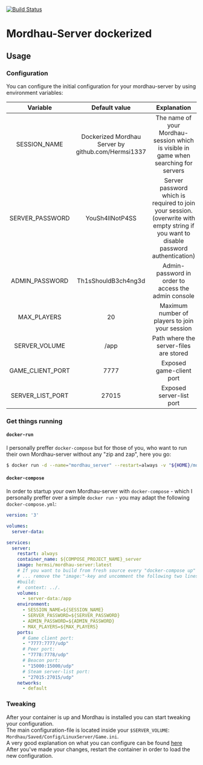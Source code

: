 [![Build Status](https://travis-ci.com/Hermsi1337/docker-mordhau-server.svg?branch=master)](https://travis-ci.com/Hermsi1337/docker-mordhau-server)

# Mordhau-Server dockerized

## Usage
### Configuration
You can configure the initial configuration for your mordhau-server by using environment variables:   


| Variable | Default value | Explanation |
|:-----------------:|:----------------------------------------------:|:------------------------------------------------------------------------------------------------------------------------------------:|
| SESSION_NAME | Dockerized Mordhau Server by github.com/Hermsi1337 | The name of your Mordhau-session which is visible in game when searching for servers |
| SERVER_PASSWORD | YouSh4llNotP4SS | Server password which is required to join your session. (overwrite with empty string if you want to disable password authentication) |
| ADMIN_PASSWORD | Th1sShouldB3ch4ng3d | Admin-password in order to access the admin console |
| MAX_PLAYERS | 20 | Maximum number of players to join your session |
| SERVER_VOLUME | /app | Path where the server-files are stored |
| GAME_CLIENT_PORT | 7777 | Exposed game-client port |
| SERVER_LIST_PORT | 27015 | Exposed server-list port |

### Get things running
#### `docker-run`
I personally preffer `docker-compose` but for those of you, who want to run their own Mordhau-server without any "zip and zap", here you go:
```bash
$ docker run -d --name="mordhau_server" --restart=always -v "${HOME}/mordhau-server:/app" -p 7777:7777 -p 27015:27015 -e SESSION_NAME="Awesome Mordhau is awesome" -e ADMIN_PASSWORD="FooB4r"
```

#### `docker-compose`
In order to startup your own Mordhau-server with `docker-compose` - which I personally preffer over a simple `docker run` - you may adapt the following `docker-compose.yml`:
```yaml
version: '3'

volumes:
  server-data:

services:
  server:
    restart: always
    container_name: ${COMPOSE_PROJECT_NAME}_server
    image: hermsi/mordhau-server:latest
    # If you want to build from fresh source every "docker-compose up" ...
    # ... remove the "image:"-key and uncomment the following two lines:
    #build:
    #  context: ../.
    volumes:
      - server-data:/app
    environment:
      - SESSION_NAME=${SESSION_NAME}
      - SERVER_PASSWORD=${SERVER_PASSWORD}
      - ADMIN_PASSWORD=${ADMIN_PASSWORD}
      - MAX_PLAYERS=${MAX_PLAYERS}
    ports:
      # Game client port:
      - "7777:7777/udp"
      # Peer port:
      - "7778:7778/udp"
      # Beacon port:
      - "15000:15000/udp"
      # Steam server-list port:
      - "27015:27015/udp"
    networks:
      - default
```

### Tweaking
After your container is up and Mordhau is installed you can start tweaking your configuration.   
The main configuration-file is located inside your `$SERVER_VOLUME`: `Mordhau/Saved/Config/LinuxServer/Game.ini`.   
A very good explanation on what you can configure can be found [here](https://mordhau.com/forum/topic/10348/dedicated-server-hosting-guide-linux/#configuring-and-running-the-server)   
After you've made your changes, restart the container in order to load the new configuration.

